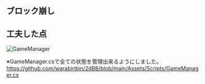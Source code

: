 ## ブロック崩し


## 工夫した点
![GameManager](https://user-images.githubusercontent.com/64608456/224575249-3728df0d-6858-4fe5-a485-c6d1f23e25cf.JPG)

※GameManager.csで全ての状態を管理出来るようにしました。
https://github.com/warabinbin/2dBB/blob/main/Assets/Scripts/GameManager.cs
